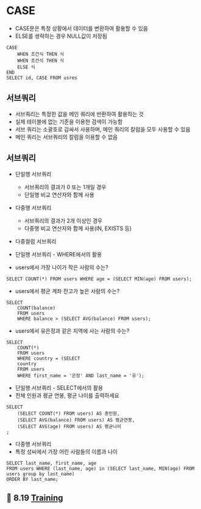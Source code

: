 # CASE

- CASE문은 특정 상황에서 데이터를 변환하여 활용할 수 있음
- ELSE를 생략하는 경우 NULL값이 저장됨

```sqlite
CASE
	WHEN 조건식 THEN 식
	WHEN 조건식 THEN 식
	ELSE 식
END
SELECT id, CASE FROM usres 
```



## 서브쿼리

- 서브쿼리는 특정한 값을 메인 쿼리에 반환하여 활용하는 것
- 실제 테이블에 없는 기준을 이용한 검색이 가능함
- 서브 쿼리는 소괄호로 감싸서 사용하며, 메인 쿼리의 칼럼을 모두 사용할 수 있음
- 메인 쿼리는 서브쿼리의 칼럼을 이용할 수 없음



## 서브쿼리

- 단일행 서브쿼리
  - 서브쿼리의 결과가 0 또는 1개일 경우
  - 단일행 비교 연산자와 함께 사용
- 다중행 서브쿼리
  - 서브쿼리의 결과가 2개 이상인 경우
  - 다중행 비교 연산자와 함께 사용(IN, EXISTS 등)
- 다중컬럼 서브쿼리



- 단일행 서브쿼리 - WHERE에서의 활용

- users에서 가장 나이가 작은 사람의 수는?

```sqlite
SELECT COUNT(*) FROM users WHERE age = (SELECT MIN(age) FROM users);
```

- users에서 평균 계좌 잔고가 높은 사람의 수는?

```sqlite
SELECT
    COUNT(balance)
    FROM users
    WHERE balance > (SELECT AVG(balance) FROM users);
```

- users에서 유은정과 같은 지역에 사는 사람의 수는?

```sqlite
SELECT 
    COUNT(*)
    FROM users
    WHERE country = (SELECT 
    country
    FROM users
    WHERE first_name = '은정' AND last_name = '유');
```



- 단일행 서브쿼리 - SELECT에서의 활용
- 전체 인원과 평균 연봉, 평균 나이를 출력하세요

```sqlite
SELECT 
    (SELECT COUNT(*) FROM users) AS 총인원,
    (SELECT AVG(balance) FROM users) AS 평균연봉,
    (SELECT AVG(age) FROM users) AS 평균나이
;
```



- 다중행 서브쿼리
- 특정 성씨에서 가장 어린 사람들의 이름과 나이

```sqlite
SELECT last_name, first_name, age
FROM users WHERE (last_name, age) in (SELECT last_name, MIN(age) FROM users group by last_name) 
ORDER BY last_name;
```



## 💪 8.19 [Training](https://github.com/suyoung049/TIL/blob/master/8week/8.19_practice/%EC%8B%A4%EC%8A%B5_04.md)



